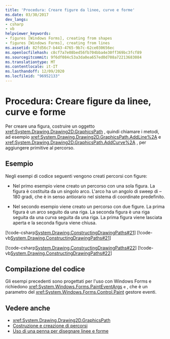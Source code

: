 ```yaml
---
title: 'Procedura: Creare figure da linee, curve e forme'
ms.date: 03/30/2017
dev_langs:
- csharp
- vb
helpviewer_keywords:
- figures [Windows Forms], creating from shapes
- figures [Windows Forms], creating from lines
ms.assetid: 82fd56c7-b443-4765-9b7c-62ce030656ec
ms.openlocfilehash: c8cf7a7e08bed56fb704bba4e30ff369bc3fcf89
ms.sourcegitcommit: 9f6df084c53a3da0ea657ed0d708a72213683084
ms.translationtype: MT
ms.contentlocale: it-IT
ms.lasthandoff: 12/09/2020
ms.locfileid: "96952133"
---
```

# <a name="how-to-create-figures-from-lines-curves-and-shapes"></a>Procedura: Creare figure da linee, curve e forme
Per creare una figura, costruire un oggetto <xref:System.Drawing.Drawing2D.GraphicsPath> , quindi chiamare i metodi, ad esempio <xref:System.Drawing.Drawing2D.GraphicsPath.AddLine%2A> e <xref:System.Drawing.Drawing2D.GraphicsPath.AddCurve%2A> , per aggiungere primitive al percorso.  
  
## <a name="example"></a>Esempio  
 Negli esempi di codice seguenti vengono creati percorsi con figure:  
  
- Nel primo esempio viene creato un percorso con una sola figura. La figura è costituita da un singolo arco. L'arco ha un angolo di sweep di – 180 gradi, che è in senso antiorario nel sistema di coordinate predefinito.  
  
- Nel secondo esempio viene creato un percorso con due figure. La prima figura è un arco seguito da una riga. La seconda figura è una riga seguita da una curva seguita da una riga. La prima figura viene lasciata aperta e la seconda figura viene chiusa.  
  
 [!code-csharp[System.Drawing.ConstructingDrawingPaths#21](~/samples/snippets/csharp/VS_Snippets_Winforms/System.Drawing.ConstructingDrawingPaths/CS/Class1.cs#21)]
 [!code-vb[System.Drawing.ConstructingDrawingPaths#21](~/samples/snippets/visualbasic/VS_Snippets_Winforms/System.Drawing.ConstructingDrawingPaths/VB/Class1.vb#21)]  
  
 [!code-csharp[System.Drawing.ConstructingDrawingPaths#22](~/samples/snippets/csharp/VS_Snippets_Winforms/System.Drawing.ConstructingDrawingPaths/CS/Class1.cs#22)]
 [!code-vb[System.Drawing.ConstructingDrawingPaths#22](~/samples/snippets/visualbasic/VS_Snippets_Winforms/System.Drawing.ConstructingDrawingPaths/VB/Class1.vb#22)]  
  
## <a name="compiling-the-code"></a>Compilazione del codice  
 Gli esempi precedenti sono progettati per l'uso con Windows Forms e richiedono <xref:System.Windows.Forms.PaintEventArgs> `e` , che è un parametro del <xref:System.Windows.Forms.Control.Paint> gestore eventi.  
  
## <a name="see-also"></a>Vedere anche

- <xref:System.Drawing.Drawing2D.GraphicsPath>
- [Costruzione e creazione di percorsi](constructing-and-drawing-paths.md)
- [Uso di una penna per disegnare linee e forme](using-a-pen-to-draw-lines-and-shapes.md)
